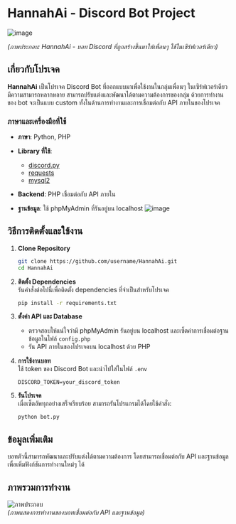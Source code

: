 # HannahAi - Discord Bot Project

![image](https://github.com/user-attachments/assets/df881391-da5e-4349-8a8f-419e3bf40cee)
 
*(ภาพประกอบ: HannahAi - บอท Discord ที่ถูกสร้างขึ้นมาให้เพื่อนๆ ใช้ในเซิร์ฟเวอร์เดียว)*

## เกี่ยวกับโปรเจค
**HannahAi** เป็นโปรเจค Discord Bot ที่ออกแบบมาเพื่อใช้งานในกลุ่มเพื่อนๆ ในเซิร์ฟเวอร์เดียว มีความสามารถหลากหลาย สามารถปรับแต่งและพัฒนาได้ตามความต้องการของกลุ่ม ด้วยการทำงานของ bot จะเป็นแบบ custom ทั้งในด้านการทำงานและการเชื่อมต่อกับ API ภายในของโปรเจค

### ภาษาและเครื่องมือที่ใช้
- **ภาษา**: Python, PHP
- **Library ที่ใช้**:
  - [discord.py](https://discordpy.readthedocs.io/)
  - [requests](https://docs.python-requests.org/)
  - [mysql2](https://github.com/sidorares/node-mysql2)
  
- **Backend**: PHP เชื่อมต่อกับ API ภายใน
- **ฐานข้อมูล**: ใช้ phpMyAdmin ที่รันอยู่บน localhost
![image](https://github.com/user-attachments/assets/4f7a8a0f-22f2-4a16-b093-70066c5f77c3)

## วิธีการติดตั้งและใช้งาน

1. **Clone Repository**  
   ```bash
   git clone https://github.com/username/HannahAi.git
   cd HannahAi
   ```

2. **ติดตั้ง Dependencies**  
   รันคำสั่งต่อไปนี้เพื่อติดตั้ง dependencies ที่จำเป็นสำหรับโปรเจค
   ```bash
   pip install -r requirements.txt
   ```

3. **ตั้งค่า API และ Database**  
   - ตรวจสอบให้แน่ใจว่ามี phpMyAdmin รันอยู่บน localhost และเซ็ตค่าการเชื่อมต่อฐานข้อมูลในไฟล์ `config.php`
   - รัน API ภายในของโปรเจคบน localhost ด้วย PHP

4. **การใช้งานบอท**  
   ใช้ token ของ Discord Bot และนำไปใส่ในไฟล์ `.env`
   ```env
   DISCORD_TOKEN=your_discord_token
   ```

5. **รันโปรเจค**  
   เมื่อเซ็ตอัพทุกอย่างเสร็จเรียบร้อย สามารถรันโปรแกรมได้โดยใช้คำสั่ง:
   ```bash
   python bot.py
   ```

## ข้อมูลเพิ่มเติม
บอทตัวนี้สามารถพัฒนาและปรับแต่งได้ตามความต้องการ โดยสามารถเชื่อมต่อกับ API และฐานข้อมูลเพื่อเพิ่มฟังก์ชันการทำงานใหม่ๆ ได้

## ภาพรวมการทำงาน
![ภาพประกอบ](./path-to-image-2.png)  
*(ภาพแสดงการทำงานของบอทเชื่อมต่อกับ API และฐานข้อมูล)*
